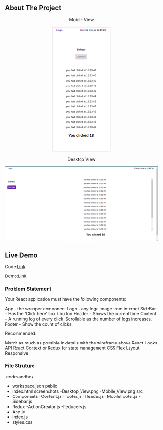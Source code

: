 <!-- ABOUT THE PROJECT -->
## About The Project

<p align="center">Mobile View</p>
<p align="center">
<img src="https://github.com/SarkarPriyanshu/counter/blob/main/screenshots/Mobile_View.png?raw=true" alt="Mobile view"/>
</p>
  

<p align="center" >Desktop View</p>
<p align="center">
<img src="https://github.com/SarkarPriyanshu/counter/blob/main/screenshots/Desktop_View.png?raw=true" alt="Desktop view"/>
</p>

<!-- GETTING STARTED -->
## Live Demo
<p>Code:<a target="_blank" href="https://codesandbox.io/s/assistment-l9npo?file=/src/styles.css">Link</a></p>
<p>Demo:<a target="_blank" href="https://l9npo.csb.app/">Link</a></p>
  
### Problem Statement
Your React application must have the following components:

App - the wrapper component
Logo - any logo image from internet
SideBar - Has the ‘Click here’ box / button
Header - Shows the current time
Content - A running log of every click. Scrollable as the number of logs increases.
Footer - Show the count of clicks

Recommended:

Match as much as possible in details with the wireframe above
React Hooks API
React Context or Redux for state management
CSS Flex Layout
Responsive





### File Struture
.codesandbox
  - workspace.json
public
  - index.html
screenshots
  -Desktop_View.png
  -Mobile_View.png
src
  - Components
      -Content.js
      -Footer.js
      -Header.js
      -MobileFooter.js
      -Sidebar.js  
  - Redux
      -ActionCreator.js
      -Reducers.js   
  - App.js
  - index.js
  - styles.css
  
  
  

